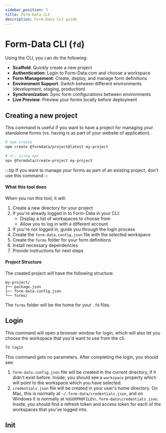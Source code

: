 ```yaml
---
sidebar_position: 3
title: Form-Data CLI
description: Form-Data CLI guide
---
```


# Form-Data CLI (`fd`) 

Using the CLI, you can do the following:
* **Scaffold**: Quickly create a new project
* **Authentication**: Login to Form-Data.com and choose a workspace
* **Form Management**: Create, deploy, and manage form definitions
* **Environment Support**: Switch between different environments (development, staging, production)
* **Synchronization**: Sync form configurations between environments
* **Live Preview**: Preview your forms locally before deployment

## Creating a new project
This command is useful if you want to have a project for managing your standalone forms (vs. having is as part of your website of application).

```bash
# npm create
npm create @formdata/project@latest my-project

# or, using npx
npx @formdata/create-project my-project
```
:::tip
If you want to manage your forms as part of an existing project, don't use this command
:::

#### What this tool does

When you run this tool, it will:

1. Create a new directory for your project
2. If you're already logged in to Form-Data in your CLI:
    - Display a list of workspaces to choose from
    - Allow you to log in with a different account
3. If you're not logged in, guide you through the login process
4. Create the `form-data.config.json` file with the selected workspace
5. Create the `forms` folder for your form definitions
6. Install necessary dependencies
7. Provide instructions for next steps

#### Project Structure

The created project will have the following structure:

```
my-project/
├── package.json
├── form-data.config.json
└── forms/
```

The `forms` folder will be the home for your `.fd` files.

## Login
This command will open a browser window for login, which will also let you choose the workspace that you'd want to use from the cli. 

```bash
fd login
```

This command gets no parameters. After completing the login, you should see:
1. `form-data.config.json` file will be created in the current directory, if it didn't exist before. Inside, you should see a `workspace` property which will point to the workspace which you have selected.
2. `credentials.json` file will be created in your user's home directory. On Mac, this is normally at `~/.form-data/credentials.json`, and on Windows it is normally at `%USERPROFILE%\.form-data\credentials.json`. Inside, you should find a refresh token and access token for each of the workspaces that you've logged into.

## Init
